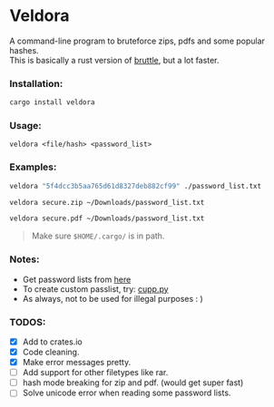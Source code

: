 # Veldora

A command-line program to bruteforce zips, pdfs and some popular hashes.<br />
This is basically a rust version of [bruttle](https://github.com/tamton-aquib/bruttle), but a lot faster.

### Installation:
```sh
cargo install veldora
```

### Usage:
```
veldora <file/hash> <password_list>
```

### Examples:
```sh
veldora "5f4dcc3b5aa765d61d8327deb882cf99" ./password_list.txt

veldora secure.zip ~/Downloads/password_list.txt

veldora secure.pdf ~/Downloads/password_list.txt
```
> Make sure `$HOME/.cargo/` is in path.

### Notes:
* Get password lists from [here](https://github.com/kkrypt0nn/Wordlists)
* To create custom passlist, try: [cupp.py](https://github.com/Mebus/cupp)
* As always, not to be used for illegal purposes  : )

### TODOS:
- [x] Add to crates.io
- [x] Code cleaning.
- [x] Make error messages pretty.
- [ ] Add support for other filetypes like rar.
- [ ] hash mode breaking for zip and pdf. (would get super fast)
- [ ] Solve unicode error when reading some password lists.
